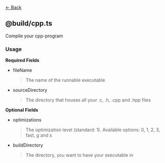 [<- Back](../index.md)

## @build/cpp.ts

Compile your cpp-program

### Usage

**Required Fields**

-   fileName

    > The name of the runnable executable

-   sourceDirectory

    > The directory that houses all your .c, .h, .cpp and .hpp files

**Optional Fields**

-   optimizations

    > The optimization level (standard: 1). Available options: 0, 1, 2, 3, fast, g and s

-   buildDirectory

    > The directory, you want to have your executable in